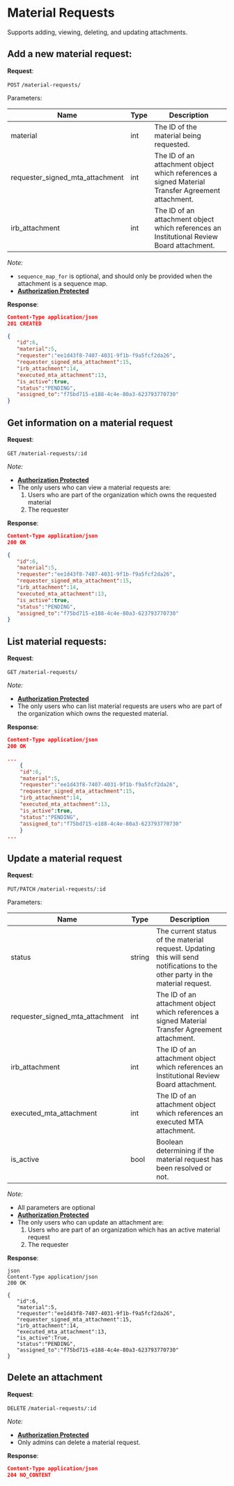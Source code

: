# Material Requests
Supports adding, viewing, deleting, and updating attachments.

## Add a new material request:

**Request**:

`POST` `/material-requests/`

Parameters:

Name                           | Type   | Description
-------------------------------|--------|---
material                       | int    | The ID of the material being requested.
requester_signed_mta_attachment| int    | The ID of an attachment object which references a signed Material Transfer Agreement attachment.
irb_attachment                 | int    | The ID of an attachment object which references an Institutional Review Board attachment.


*Note:*

- `sequence_map_for` is optional, and should only be provided when the attachment is a sequence map.
- **[Authorization Protected](authentication.md)**

**Response**:

```json
Content-Type application/json
201 CREATED

{
   "id":6,
   "material":5,
   "requester":"ee1d43f8-7407-4031-9f1b-f9a5fcf2da26",
   "requester_signed_mta_attachment":15,
   "irb_attachment":14,
   "executed_mta_attachment":13,
   "is_active":true,
   "status":"PENDING",
   "assigned_to":"f75bd715-e188-4c4e-80a3-623793770730"
}
```

## Get information on a material request

**Request**:

`GET` `/material-requests/:id`

*Note:*

- **[Authorization Protected](authentication.md)**
- The only users who can view a material requests are:
   1. Users who are part of the organization which owns the requested material
   2. The requester

**Response**:

```json
Content-Type application/json
200 OK

{
   "id":6,
   "material":5,
   "requester":"ee1d43f8-7407-4031-9f1b-f9a5fcf2da26",
   "requester_signed_mta_attachment":15,
   "irb_attachment":14,
   "executed_mta_attachment":13,
   "is_active":true,
   "status":"PENDING",
   "assigned_to":"f75bd715-e188-4c4e-80a3-623793770730"
}
```

## List material requests:

**Request**:

`GET` `/material-requests/`

*Note:*

- **[Authorization Protected](authentication.md)**
- The only users who can list material requests are users who are part of the organization which owns the requested material.

**Response**:

```json
Content-Type application/json
200 OK

...
    {
    "id":6,
    "material":5,
    "requester":"ee1d43f8-7407-4031-9f1b-f9a5fcf2da26",
    "requester_signed_mta_attachment":15,
    "irb_attachment":14,
    "executed_mta_attachment":13,
    "is_active":true,
    "status":"PENDING",
    "assigned_to":"f75bd715-e188-4c4e-80a3-623793770730"
    }
...

```

## Update a material request

**Request**:

`PUT/PATCH` `/material-requests/:id`

Parameters:

Name                           | Type   | Description
-------------------------------|--------|---
status                         | string | The current status of the material request. Updating this will send notifications to the other party in the material request.
requester_signed_mta_attachment| int    | The ID of an attachment object which references a signed Material Transfer Agreement attachment.
irb_attachment                 | int    | The ID of an attachment object which references an Institutional Review Board attachment.
executed_mta_attachment        | int    | The ID of an attachment object which references an executed MTA attachment.
is_active                      | bool   | Boolean determining if the material request has been resolved or not.

*Note:*

- All parameters are optional
- **[Authorization Protected](authentication.md)**
- The only users who can update an attachment are:
   1. Users who are part of an organization which has an active material request
   2. The requester

**Response**:

```
json
Content-Type application/json
200 OK

{
   "id":6,
   "material":5,
   "requester":"ee1d43f8-7407-4031-9f1b-f9a5fcf2da26",
   "requester_signed_mta_attachment":15,
   "irb_attachment":14,
   "executed_mta_attachment":13,
   "is_active":True,
   "status":"PENDING",
   "assigned_to":"f75bd715-e188-4c4e-80a3-623793770730"
}
```

## Delete an attachment

**Request**:

`DELETE` `/material-requests/:id`

*Note:*

- **[Authorization Protected](authentication.md)**
- Only admins can delete a material request.

**Response**:

```json
Content-Type application/json
204 NO_CONTENT
```
